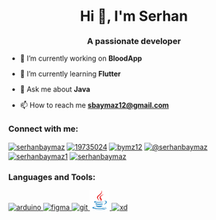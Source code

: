 <h1 align="center">Hi 👋, I'm Serhan</h1>
<h3 align="center">A passionate developer</h3>

- 🔭 I’m currently working on **BloodApp**

- 🌱 I’m currently learning **Flutter**

- 💬 Ask me about **Java**

- 📫 How to reach me **sbaymaz12@gmail.com**

<h3 align="left">Connect with me:</h3>
<p align="left">
<a href="https://linkedin.com/in/serhanbaymaz" target="blank"><img align="center" src="https://raw.githubusercontent.com/rahuldkjain/github-profile-readme-generator/master/src/images/icons/Social/linked-in-alt.svg" alt="serhanbaymaz" height="30" width="40" /></a>
<a href="https://stackoverflow.com/users/19735024" target="blank"><img align="center" src="https://raw.githubusercontent.com/rahuldkjain/github-profile-readme-generator/master/src/images/icons/Social/stack-overflow.svg" alt="19735024" height="30" width="40" /></a>
<a href="https://instagram.com/bymz12" target="blank"><img align="center" src="https://raw.githubusercontent.com/rahuldkjain/github-profile-readme-generator/master/src/images/icons/Social/instagram.svg" alt="bymz12" height="30" width="40" /></a>
<a href="https://medium.com/@serhanbaymaz" target="blank"><img align="center" src="https://raw.githubusercontent.com/rahuldkjain/github-profile-readme-generator/master/src/images/icons/Social/medium.svg" alt="@serhanbaymaz" height="30" width="40" /></a>
<a href="https://www.hackerrank.com/serhanbaymaz1" target="blank"><img align="center" src="https://raw.githubusercontent.com/rahuldkjain/github-profile-readme-generator/master/src/images/icons/Social/hackerrank.svg" alt="serhanbaymaz1" height="30" width="40" /></a>
<a href="https://www.leetcode.com/serhanbaymaz" target="blank"><img align="center" src="https://raw.githubusercontent.com/rahuldkjain/github-profile-readme-generator/master/src/images/icons/Social/leet-code.svg" alt="serhanbaymaz" height="30" width="40" /></a>
</p>

<h3 align="left">Languages and Tools:</h3>
<p align="left"> <a href="https://www.arduino.cc/" target="_blank" rel="noreferrer"> <img src="https://cdn.worldvectorlogo.com/logos/arduino-1.svg" alt="arduino" width="40" height="40"/> </a> <a href="https://www.figma.com/" target="_blank" rel="noreferrer"> <img src="https://www.vectorlogo.zone/logos/figma/figma-icon.svg" alt="figma" width="40" height="40"/> </a> <a href="https://git-scm.com/" target="_blank" rel="noreferrer"> <img src="https://www.vectorlogo.zone/logos/git-scm/git-scm-icon.svg" alt="git" width="40" height="40"/> </a> <a href="https://www.java.com" target="_blank" rel="noreferrer"> <img src="https://raw.githubusercontent.com/devicons/devicon/master/icons/java/java-original.svg" alt="java" width="40" height="40"/> </a> <a href="https://www.adobe.com/products/xd.html" target="_blank" rel="noreferrer"> <img src="https://cdn.worldvectorlogo.com/logos/adobe-xd.svg" alt="xd" width="40" height="40"/> </a> </p>
